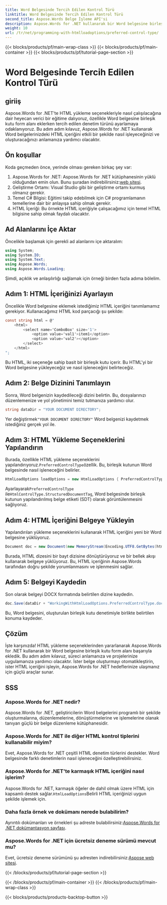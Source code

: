```yaml
---
title: Word Belgesinde Tercih Edilen Kontrol Türü
linktitle: Word Belgesinde Tercih Edilen Kontrol Türü
second_title: Aspose.Words Belge İşleme API'si
description: Aspose.Words for .NET kullanarak bir Word belgesine birleşik kutu form alanı eklemeyi öğrenin. Sorunsuz HTML içerik entegrasyonu için bu adım adım kılavuzu izleyin.
weight: 10
url: /tr/net/programming-with-htmlloadoptions/preferred-control-type/
---
```


{{< blocks/products/pf/main-wrap-class >}}
{{< blocks/products/pf/main-container >}}
{{< blocks/products/pf/tutorial-page-section >}}

# Word Belgesinde Tercih Edilen Kontrol Türü

## giriiş

Aspose.Words for .NET'te HTML yükleme seçenekleriyle nasıl çalışılacağına dair heyecan verici bir eğitime dalıyoruz, özellikle Word belgesine birleşik kutu form alanı eklerken tercih edilen denetim türünü ayarlamaya odaklanıyoruz. Bu adım adım kılavuz, Aspose.Words for .NET kullanarak Word belgelerinizdeki HTML içeriğini etkili bir şekilde nasıl işleyeceğinizi ve oluşturacağınızı anlamanıza yardımcı olacaktır.

## Ön koşullar

Koda geçmeden önce, yerinde olması gereken birkaç şey var:

1.  Aspose.Words for .NET: Aspose.Words for .NET kütüphanesinin yüklü olduğundan emin olun. Bunu şuradan indirebilirsiniz:[web sitesi](https://releases.aspose.com/words/net/).
2. Geliştirme Ortamı: Visual Studio gibi bir geliştirme ortamı kurmuş olmanız gerekir.
3. Temel C# Bilgisi: Eğitimi takip edebilmek için C# programlamanın temellerine dair bir anlayışa sahip olmak gerekir.
4. HTML İçeriği: Bu örnekte HTML içeriğiyle çalışacağımız için temel HTML bilgisine sahip olmak faydalı olacaktır.

## Ad Alanlarını İçe Aktar

Öncelikle başlamak için gerekli ad alanlarını içe aktaralım:

```csharp
using System;
using System.IO;
using System.Text;
using Aspose.Words;
using Aspose.Words.Loading;
```

Şimdi, açıklık ve anlaşılırlığı sağlamak için örneği birden fazla adıma bölelim.

## Adım 1: HTML İçeriğinizi Ayarlayın

Öncelikle Word belgesine eklemek istediğimiz HTML içeriğini tanımlamamız gerekiyor. Kullanacağımız HTML kod parçacığı şu şekilde:

```csharp
const string html = @"
    <html>
        <select name='ComboBox' size='1'>
            <option value='val1'>item1</option>
            <option value='val2'></option>                        
        </select>
    </html>
";
```

Bu HTML, iki seçeneğe sahip basit bir birleşik kutu içerir. Bu HTML'yi bir Word belgesine yükleyeceğiz ve nasıl işleneceğini belirteceğiz.

## Adım 2: Belge Dizinini Tanımlayın

Sonra, Word belgenizin kaydedileceği dizini belirtin. Bu, dosyalarınızı düzenlemenize ve yol yönetimini temiz tutmanıza yardımcı olur.

```csharp
string dataDir = "YOUR DOCUMENT DIRECTORY";
```

 Yer değiştirmek`"YOUR DOCUMENT DIRECTORY"` Word belgenizi kaydetmek istediğiniz gerçek yol ile.

## Adım 3: HTML Yükleme Seçeneklerini Yapılandırın

 Burada, özellikle HTML yükleme seçeneklerini yapılandırıyoruz.`PreferredControlType`özellik. Bu, birleşik kutunun Word belgesinde nasıl işleneceğini belirler.

```csharp
HtmlLoadOptions loadOptions = new HtmlLoadOptions { PreferredControlType = HtmlControlType.StructuredDocumentTag };
```

 Ayarlayarak`PreferredControlType` ile`HtmlControlType.StructuredDocumentTag`, Word belgesinde birleşik kutunun yapılandırılmış belge etiketi (SDT) olarak görüntülenmesini sağlıyoruz.

## Adım 4: HTML İçeriğini Belgeye Yükleyin

Yapılandırılan yükleme seçeneklerini kullanarak HTML içeriğini yeni bir Word belgesine yüklüyoruz.

```csharp
Document doc = new Document(new MemoryStream(Encoding.UTF8.GetBytes(html)), loadOptions);
```

Burada, HTML dizesini bir bayt dizisine dönüştürüyoruz ve bir bellek akışı kullanarak belgeye yüklüyoruz. Bu, HTML içeriğinin Aspose.Words tarafından doğru şekilde yorumlanmasını ve işlenmesini sağlar.

## Adım 5: Belgeyi Kaydedin

Son olarak belgeyi DOCX formatında belirtilen dizine kaydedin.

```csharp
doc.Save(dataDir + "WorkingWithHtmlLoadOptions.PreferredControlType.docx", SaveFormat.Docx);
```

Bu, Word belgesini, oluşturulan birleşik kutu denetimiyle birlikte belirtilen konuma kaydeder.

## Çözüm

İşte karşınızda! HTML yükleme seçeneklerinden yararlanarak Aspose.Words for .NET kullanarak bir Word belgesine birleşik kutu form alanı başarıyla ekledik. Bu adım adım kılavuz, süreci anlamanıza ve projelerinize uygulamanıza yardımcı olacaktır. İster belge oluşturmayı otomatikleştirin, ister HTML içeriğini işleyin, Aspose.Words for .NET hedeflerinize ulaşmanız için güçlü araçlar sunar.

## SSS

### Aspose.Words for .NET nedir?
Aspose.Words for .NET, geliştiricilerin Word belgelerini programlı bir şekilde oluşturmalarına, düzenlemelerine, dönüştürmelerine ve işlemelerine olanak tanıyan güçlü bir belge düzenleme kütüphanesidir.

### Aspose.Words for .NET ile diğer HTML kontrol tiplerini kullanabilir miyim?
Evet, Aspose.Words for .NET çeşitli HTML denetim türlerini destekler. Word belgesinde farklı denetimlerin nasıl işleneceğini özelleştirebilirsiniz.

### Aspose.Words for .NET'te karmaşık HTML içeriğini nasıl işlerim?
 Aspose.Words for .NET, karmaşık öğeler de dahil olmak üzere HTML için kapsamlı destek sağlar.`HtmlLoadOptions`Belirli HTML içeriğinizi uygun şekilde işlemek için.

### Daha fazla örnek ve dokümanı nerede bulabilirim?
 Ayrıntılı dokümanları ve örnekleri şu adreste bulabilirsiniz:[Aspose.Words for .NET dokümantasyon sayfası](https://reference.aspose.com/words/net/).

### Aspose.Words for .NET için ücretsiz deneme sürümü mevcut mu?
 Evet, ücretsiz deneme sürümünü şu adresten indirebilirsiniz:[Aspose web sitesi](https://releases.aspose.com/).

{{< /blocks/products/pf/tutorial-page-section >}}

{{< /blocks/products/pf/main-container >}}
{{< /blocks/products/pf/main-wrap-class >}}

{{< blocks/products/products-backtop-button >}}
